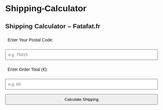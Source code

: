 # Shipping-Calculator<!DOCTYPE html>
<html lang="en">
<head>
  <meta charset="UTF-8" />
  <title>Fatafat.fr Shipping Calculator</title>
  <style>
    body { font-family: Arial, sans-serif; max-width: 500px; margin: 40px auto; }
    label, select, input, button { display: block; margin-bottom: 15px; width: 100%; padding: 8px; }
    .result { font-weight: bold; margin-top: 20px; }
  </style>
</head>
<body>

  <h2>Shipping Calculator – Fatafat.fr</h2>

  <label for="postcode">Enter Your Postal Code:</label>
  <input type="text" id="postcode" placeholder="e.g. 75015" maxlength="5">

  <label for="orderValue">Enter Order Total (€):</label>
  <input type="number" id="orderValue" placeholder="e.g. 60">

  <button onclick="calculateShipping()">Calculate Shipping</button>

  <div class="result" id="shippingResult"></div>

  <script>
    const zones = {
      zone1: {
        codes: [75000,75001,75002,75003,75004,75005,75006,75007,75008,75009,75010,75011,75012,75013,75014,75015,75016,75017,75018,75019,75020,75116,
                92000,92100,92110,92120,92130,92150,92170,92200,92210,92230,92240,92250,92270,92300,92390,92400,92600,92700,92800,
                93000,93100,93110,93120,93130,93140,93150,93170,93200,93210,93220,93230,93240,93250,93260,93270,93300,93310,93320,93340,93350,93360,93380,93400,93420,93430,93440,93450,93500,93600,93700,93800,
                94120,94130,94160,94170,94200,94220,94250,94270,94300,94340,94410],
        freeLimit: 50,
        deliveryCharge: 6.5,
        deliveryTime: "Same day if ordered before 12h; otherwise next day",
        expressCharge: 12,
        expressAvailable: true
      },
      zone2: {
        codes: [77181,77185,77186,77200,77270,77420,77500,78000,78100,78110,78140,78150,78170,78220,78230,78290,78300,78360,78380,78400,78420,78430,78500,78560,78600,78700,78800,
                91300,91570,92140,92160,92220,92260,92310,92320,92330,92340,92350,92360,92370,92380,92410,92420,92430,92500,
                93160,93190,93290,93330,93370,93390,93410,93460,93470,
                94000,94100,94110,94140,94150,94190,94210,94230,94240,94260,94290,94310,94320,94350,94360,94380,94390,94400,94430,94450,94460,94480,94490,94500,94510,94550,94600,94700,94800,94880,
                95100,95110,95120,95130,95140,95150,95160,95170,95190,95200,95210,95230,95240,95250,95330,95350,95360,95370,95380,95400,95410,95440,95460,95480,95500,95530,95550,95580,95600,95700,95870,95880],
        deliveryCharge: 9.9,
        deliveryTime: "Same day if ordered before 12h; otherwise next day",
        expressAvailable: false
      },
      zone3: {
        codes: [], // All other codes fall here
        deliveryTime: "Within approx. 72 working hours (UPS Pickup or Home Delivery)",
        pickupFreeLimit: 55,
        pickupCharge: 9.95,
        homeDelivery: {
          over55: { 'upTo10kg': 9.95, '10To20kg': 12.95 },
          under55: { 'upTo10kg': 14.95, '10To20kg': 17.95 }
        }
      }
    };

    function calculateShipping() {
      const postcode = parseInt(document.getElementById('postcode').value);
      const orderValue = parseFloat(document.getElementById('orderValue').value);
      const result = document.getElementById('shippingResult');

      if (isNaN(postcode) || isNaN(orderValue)) {
        result.textContent = "Please enter valid postal code and order amount.";
        return;
      }

      let zoneFound = false;

      for (let [zoneName, zoneData] of Object.entries(zones)) {
        if (zoneData.codes.includes(postcode)) {
          zoneFound = true;
          if (zoneName === "zone1") {
            const charge = orderValue >= zoneData.freeLimit ? 0 : zoneData.deliveryCharge;
            result.innerHTML = `Zone: Zone 1<br>Shipping: €${charge.toFixed(2)}<br>Delivery: ${zoneData.deliveryTime}<br>Express Delivery (Paris 75): €${zoneData.expressCharge}`;
          } else if (zoneName === "zone2") {
            result.innerHTML = `Zone: Zone 2<br>Shipping: €${zoneData.deliveryCharge.toFixed(2)}<br>Delivery: ${zoneData.deliveryTime}`;
          }
          return;
        }
      }

      // Zone 3 (default)
      result.innerHTML = `Zone: Zone 3 (Rest of France)<br>
        Delivery via UPS or other partner.<br>
        Estimated Delivery: ${zones.zone3.deliveryTime}<br>
        Shipping cost depends on total weight & order value.`;
    }
  </script>

</body>
</html>
